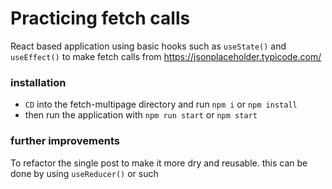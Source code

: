 # Practicing fetch calls
React based application using basic hooks such as `useState()` and `useEffect()` to make fetch calls from https://jsonplaceholder.typicode.com/

### installation
* `CD` into the fetch-multipage directory and run `npm i` or `npm install`
* then run the application with `npm run start` or `npm start`

### further improvements
To refactor the single post to make it more dry and reusable. this can be done by using `useReducer()` or such